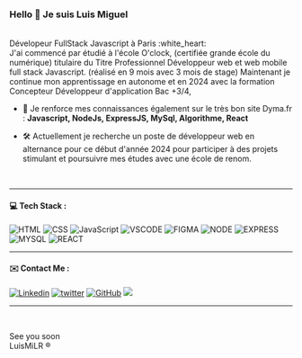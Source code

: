 <h3 align="left">Hello 👋 Je suis Luis Miguel</h3>

<br/>
Dévelopeur FullStack Javascript à Paris :white_heart: <br/>
J'ai commencé par étudié à l'école O'clock, (certifiée grande école du numérique) titulaire du Titre Professionnel Développeur web et web mobile full stack Javascript. (réalisé en  9 mois avec 3 mois de stage)
Maintenant je continue mon apprentissage en autonome et en 2024 avec la formation Concepteur Développeur d'application Bac +3/4,

<br/>

- 🌱 Je renforce mes connaissances également sur le très bon site Dyma.fr :  **Javascript, NodeJs, ExpressJS, MySql, Algorithme, React** 

- :hammer_and_wrench:  Actuellement je recherche un poste de développeur web en alternance pour ce début d'année 2024 pour participer à des projets stimulant et poursuivre mes études avec une école de renom.  
<br/>

<hr/>
<h4 align="left"> 💻 Tech Stack :</h4>

![HTML](https://img.shields.io/badge/HTML-%23FFac45.svg?&style=for-the-badge&logo=html5&logoColor=white&color=orange)
![CSS](https://img.shields.io/badge/CSS-%23FFac45.svg?&style=for-the-badge&logo=css3&logoColor=white&color=blue)
![JavaScript](https://img.shields.io/badge/JAVASCRIPT-%23FFac45.svg?&style=for-the-badge&logo=javascript&logoColor=white&color=yellow)
![VSCODE](https://img.shields.io/badge/Visual_Studio_Code-0078D4?style=for-the-badge&logo=visual%20studio%20code&logoColor=white)
![FIGMA](https://img.shields.io/badge/figma-%23F24E1E.svg?style=for-the-badge&logo=figma&logoColor=white)
![NODE](https://img.shields.io/badge/Node.js-43853D?style=for-the-badge&logo=node.js&logoColor=white)
![EXPRESS](https://img.shields.io/badge/Express.js-404D59?style=for-the-badge)
![MYSQL](https://img.shields.io/badge/MySQL-005C84?style=for-the-badge&logo=mysql&logoColor=white)
![REACT](https://img.shields.io/badge/React-20232A?style=for-the-badge&logo=react&logoColor=61DAFB)
<hr/>

<h4 align="left"> ✉️ Contact Me :</h4>

<a href='https://fr.linkedin.com/in/luis-miguel-robles-81213463' target="_blank"><img alt='Linkedin' src='https://img.shields.io/badge/linkedin-%230077B5.svg?style=for-the-badge&logo=linkedin&logoColor=white'/></a>
<a href='https://twitter.com/LuismiMarcoDj' target="_blank"><img alt='twitter' src='https://img.shields.io/badge/Twitter-%231DA1F2.svg?style=for-the-badge&logo=Twitter&logoColor=white'/></a>
[![GitHub](https://img.shields.io/badge/GitHub-100000?style=for-the-badge&logo=github&logoColor=white)](https://github.com/LuisMiLR)
<a href="mailto:luismiguel.robles.lr@gmail.com" target="_blank"><img src="https://img.shields.io/badge/Email-luismiguel.robles.lr@gmail.com-teal?style=for-the-badge&logo=gmail"></a>
<hr/>
<br/>

See you soon <br/>
LuisMiLR :registered:







